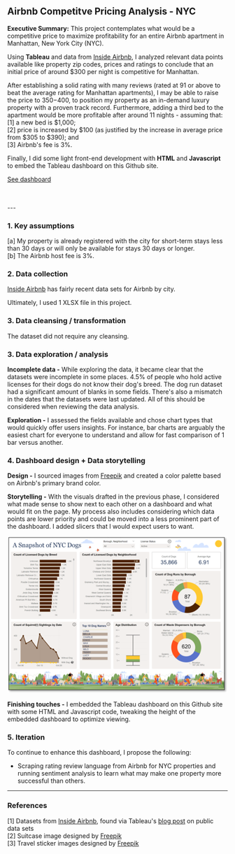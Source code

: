 ## Airbnb Competitve Pricing Analysis - NYC

**Executive Summary:** This project contemplates what would be a competitive price to maximize profitability for an entire Airbnb apartment in Manhattan, New York City (NYC).

Using **Tableau** and data from [Inside Airbnb](https://insideairbnb.com/new-york-city/), I analyzed relevant data points available like property zip codes, prices and ratings to conclude that an initial price of around $300 per night is competitive for Manhattan.   

After establishing a solid rating with many reviews (rated at 91 or above to beat the average rating for Manhattan apartments), I may be able to raise the price to $350-$400, to position my property as an in-demand luxury property with a proven track record.  Furthermore, adding a third bed to the apartment would be more profitable after around 11 nights - assuming that:
[1] a new bed is $1,000;
<br>[2] price is increased by $100 (as justified by the increase in average price from $305 to $390); and 
<br>[3] Airbnb's fee is 3%.

Finally, I did some light front-end development with **HTML** and **Javascript** to embed the Tableau dashboard on this Github site.

[See dashboard](/airbnbIndex.html)

<br>
<br>
---

### 1. Key assumptions

[a] My property is already registered with the city for short-term stays less than 30 days or will only be available for stays 30 days or longer.
<br>[b] The Airbnb host fee is 3%.

### 2. Data collection

[Inside Airbnb](https://insideairbnb.com) has fairly recent data sets for Airbnb by city.

Ultimately, I used 1 XLSX file in this project.

### 3. Data cleansing / transformation

The dataset did not require any cleansing.  

### 3. Data exploration / analysis

**Incomplete data -** While exploring the data, it became clear that the datasets were incomplete in some places. 4.5% of people who hold active licenses for their dogs do not know their dog's breed.  The dog run dataset had a significant amount of blanks in some fields.  There's also a mismatch in the dates that the datasets were last updated.  All of this should be considered when reviewing the data analysis.

**Exploration -** I assessed the fields available and chose chart types that would quickly offer users insights.  For instance, bar charts are arguably the easiest chart for everyone to understand and allow for fast comparison of 1 bar versus another.

### 4. Dashboard design + Data storytelling

**Design -** I sourced images from [Freepik](https://www.freepik.com) and created a color palette based on Airbnb's primary brand color.

**Storytelling -** With the visuals drafted in the previous phase, I considered what made sense to show next to each other on a dashboard and what would fit on the page.  My process also includes considering which data points are lower priority and could be moved into a less prominent part of the dashboard.  I added slicers that I would expect users to want.

<img src="images/nycdogsscreenshot.png?raw=true"/>

**Finishing touches -** I embedded the Tableau dashboard on this Github site with some HTML and Javascript code, tweaking the height of the embedded dashboard to optimize viewing.

### 5. Iteration

To continue to enhance this dashboard, I propose the following:
- Scraping rating review language from Airbnb for NYC properties and running sentiment analysis to learn what may make one property more successful than others.

---

### References

[1] Datasets from [Inside Airbnb](https://insideairbnb.com/new-york-city/), found via Tableau's [blog post](https://www.tableau.com/blog/how-to-find-sources-for-public-data-sets) on public data sets
<br>[2] Suitcase image designed by [Freepik](https://github.com/user-attachments/assets/516b6759-d6d8-41e2-a0d6-f87a09904269)
<br>[3] Travel sticker images designed by [Freepik](https://www.freepik.com/free-vector/travel-sticker-set_3731900.htm#fromView=search&page=1&position=4&uuid=906bbde3-dffe-47f5-9a5c-3209741d8b38)
